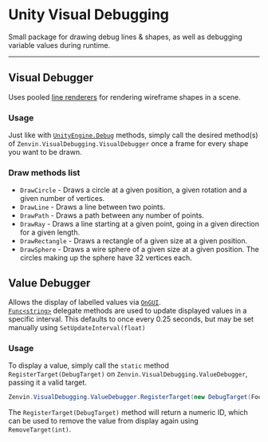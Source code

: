 # Unity Visual Debugging
Small package for drawing debug lines & shapes, as well as debugging variable values during runtime.

---
## Visual Debugger
Uses pooled [line renderers](https://docs.unity3d.com/ScriptReference/LineRenderer.html) for rendering wireframe shapes in a scene.

### Usage
Just like with [`UnityEngine.Debug`](https://docs.unity3d.com/ScriptReference/Debug.html) methods, simply call the desired method(s) of `Zenvin.VisualDebugging.VisualDebugger` once a frame for every shape you want to be drawn.

### Draw methods list
* `DrawCircle` - Draws a circle at a given position, a given rotation and a given number of vertices.
* `DrawLine` - Draws a line between two points.
* `DrawPath` - Draws a path between any number of points.
* `DrawRay` - Draws a line starting at a given point, going in a given direction for a given length.
* `DrawRectangle` - Draws a rectangle of a given size at a given position.
* `DrawSphere` - Draws a wire sphere of a given size at a given position. The circles making up the sphere have 32 vertices each.

## Value Debugger
Allows the display of labelled values via [`OnGUI`](https://docs.unity3d.com/ScriptReference/MonoBehaviour.OnGUI.html). \
[`Func<string>`](https://learn.microsoft.com/en-us/dotnet/api/system.func-1?view=net-7.0) delegate methods are used to update displayed values in a specific interval. This defaults to once every 0.25 seconds, but may be set manually using `SetUpdateInterval(float)`

### Usage
To display a value, simply call the `static` method `RegisterTarget(DebugTarget)` on `Zenvin.VisualDebugging.ValueDebugger`, passing it a valid target.
```csharp
Zenvin.VisualDebugging.ValueDebugger.RegisterTarget(new DebugTarget(Foo, "Some Value"));    // assuming Foo is a method with return type string.
```
The `RegisterTarget(DebugTarget)` method will return a numeric ID, which can be used to remove the value from display again using `RemoveTarget(int)`.